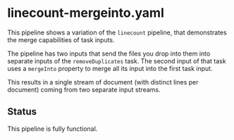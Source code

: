 # linecount-mergeinto.yaml

This pipeline shows a variation of the `linecount` pipeline, that demonstrates
the merge capabilities of task inputs.

The pipeline has two inputs that send the files you drop into them into
separate inputs of the `removeDuplicates` task.
The second input of that task uses a `mergeInto` property to merge
all its input into the first task input.

This results in a single stream of document (with distinct lines per document)
coming from two separate input streams.

## Status

This pipeline is fully functional.